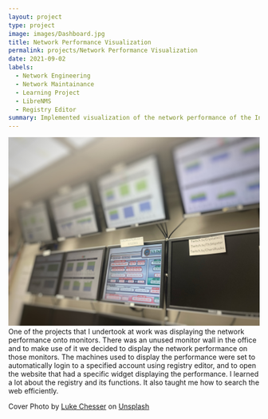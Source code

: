 ```yaml
---
layout: project
type: project
image: images/Dashboard.jpg
title: Network Performance Visualization
permalink: projects/Network Performance Visualization
date: 2021-09-02
labels:
  - Network Engineering
  - Network Maintainance
  - Learning Project
  - LibreNMS
  - Registry Editor
summary: Implemented visualization of the network performance of the Information Computer Sciences Department at UH Manoa.   
---
```

<div class="ui medium rounded images">
  <img class="ui image" src="../images/Network-Visualization.jpg">
</div>
One of the projects that I undertook at work was displaying the network performance onto monitors. There was an unused monitor wall in the office and to make use of it we decided to display the network performance on those monitors. The machines used to display the performance were set to automatically login to a specified account using registry editor, and to open the website that had a specific widget displaying the performance. I learned a lot about the registry and its functions. It also taught me how to search the web efficiently.

Cover Photo by <a href="https://unsplash.com/@lukechesser?utm_source=unsplash&utm_medium=referral&utm_content=creditCopyText">Luke Chesser</a> on <a href="https://unsplash.com/s/photos/dashboard?utm_source=unsplash&utm_medium=referral&utm_content=creditCopyText">Unsplash</a>
  

